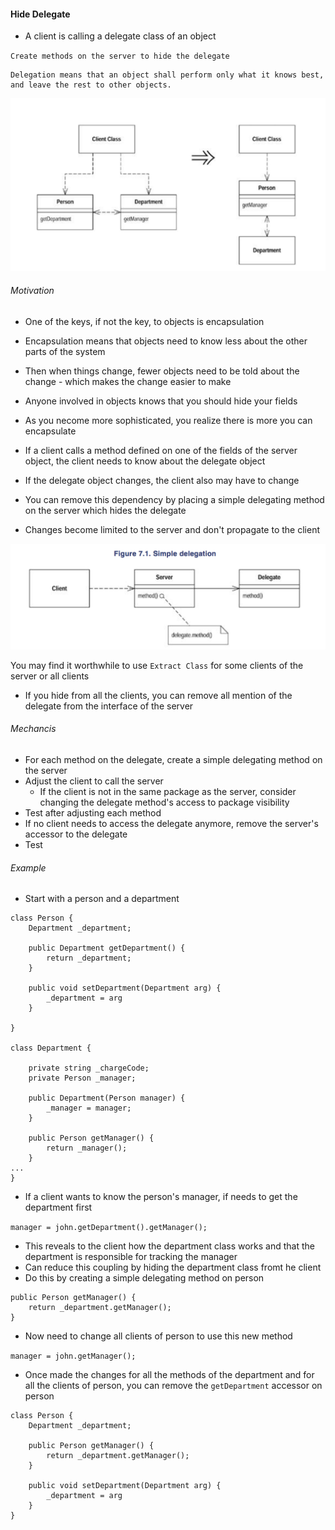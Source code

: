 #### Hide Delegate

- A client is calling a delegate class of an object

`Create methods on the server to hide the delegate`

```
Delegation means that an object shall perform only what it knows best, and leave the rest to other objects.
```

![](images/figure-1.png)

###### Motivation

- One of the keys, if not the key, to objects is encapsulation
- Encapsulation means that objects need to know less about the other parts of the system
- Then when things change, fewer objects need to be told about the change - which makes the change easier to make

- Anyone involved in objects knows that you should hide your fields
- As you necome more sophisticated, you realize there is more you can encapsulate

- If a client calls a method defined on one of the fields of the server object, the client needs to know about the delegate object
- If the delegate object changes, the client also may have to change
- You can remove this dependency by placing a simple delegating method on the server which hides the delegate
- Changes become limited to the server and don't propagate to the client

![](images/figure-2.png)

You may find it worthwhile to use `Extract Class` for some clients of the server or all clients
- If you hide from all the clients, you can remove all mention of the delegate from the interface of the server

###### Mechancis

* For each method on the delegate, create a simple delegating method on the server
* Adjust the client to call the server
    - If the client is not in the same package as the server, consider changing the delegate method's access to package visibility
* Test after adjusting each method
* If no client needs to access the delegate anymore, remove the server's accessor to the delegate
* Test

###### Example

- Start with a person and a department

```
class Person {
    Department _department;

    public Department getDepartment() {
        return _department;
    }

    public void setDepartment(Department arg) {
        _department = arg
    }

}

class Department {

    private string _chargeCode;
    private Person _manager;

    public Department(Person manager) {
        _manager = manager;
    }

    public Person getManager() {
        return _manager();
    }
...
}

```

- If a client wants to know the person's manager, if needs to get the department first

`manager = john.getDepartment().getManager();`

- This reveals to the client how the department class works and that the department is responsible for tracking the manager
- Can reduce this coupling by hiding the department class fromt he client
- Do this by creating a simple delegating method on person

```
public Person getManager() {
    return _department.getManager();
}
```

- Now need to change all clients of person to use this new method

`manager = john.getManager();`

- Once made the changes for all the methods of the department and for all the clients of person, you can remove the `getDepartment` accessor on person

```
class Person {
    Department _department;

    public Person getManager() {
        return _department.getManager();
    }

    public void setDepartment(Department arg) {
        _department = arg
    }
}
```